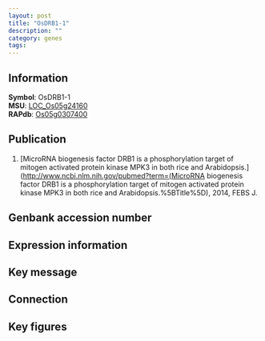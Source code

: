 ```yaml
---
layout: post
title: "OsDRB1-1"
description: ""
category: genes
tags: 
---
```


## Information
__Symbol__: OsDRB1-1  
__MSU__: [LOC_Os05g24160](http://rice.plantbiology.msu.edu/cgi-bin/ORF_infopage.cgi?orf=LOC_Os05g24160)  
__RAPdb__: [Os05g0307400](http://rapdb.dna.affrc.go.jp/viewer/gbrowse_details/irgsp1?name=Os05g0307400)  

## Publication
1. [MicroRNA biogenesis factor DRB1 is a phosphorylation target of mitogen activated protein kinase MPK3 in both rice and Arabidopsis.](http://www.ncbi.nlm.nih.gov/pubmed?term=(MicroRNA biogenesis factor DRB1 is a phosphorylation target of mitogen activated protein kinase MPK3 in both rice and Arabidopsis.%5BTitle%5D), 2014, FEBS J.

## Genbank accession number

## Expression information

## Key message

## Connection

## Key figures



